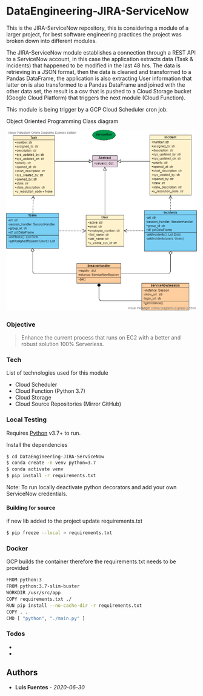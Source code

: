 # DataEngineering-JIRA-ServiceNow

This is the JIRA-ServiceNow repository, this is considering a module of a larger project, for best software engineering practices the project was broken down into different modules. 

The JIRA-ServiceNow module establishes a connection through a REST API to a ServiceNow account, in this case the application extracts data (Task & Incidents) that happened to be modified in the last 48 hrs. The data is retrieving in a JSON format, then the data is cleaned and transformed to a Pandas DataFrame, the application is also extracting User information that latter on is also transformed to a Pandas DataFrame and joined with the other data set, the result is a csv that is pushed to a Cloud Storage bucket (Google Cloud Platform) that triggers the next module (Cloud Function).

This module is being trigger by a GCP Cloud Scheduler cron job.

Object Oriented Programming Class diagram

![](resources/ServiceNow.png)
   
### Objective

> Enhance the current process that runs on EC2 with a better
> and robust solution 100% Serverless.

### Tech

List of technologies used for this module

* Cloud Scheduler
* Cloud Function (Python 3.7)
* Cloud Storage
* Cloud Source Repositories (Mirror GitHub)

### Local Testing

Requires [Python](https://docs.conda.io/en/latest/miniconda.html) v3.7+ to run.

Install the dependencies

```sh
$ cd DataEngineering-JIRA-ServiceNow
$ conda create -n venv python=3.7
$ conda activate venv
$ pip install -r requirements.txt
```
Note: To run locally deactivate python decorators and add your own ServiceNow credentials.


#### Building for source
if new lib added to the project update requirements.txt
```sh
$ pip freeze --local > requirements.txt
```

### Docker
GCP builds the container therefore the requirements.txt needs to be provided

```sh
FROM python:3
FROM python:3.7-slim-buster
WORKDIR /usr/src/app
COPY requirements.txt ./
RUN pip install --no-cache-dir -r requirements.txt
COPY . .
CMD [ "python", "./main.py" ]
```

### Todos

 - 
 - 
 
## Authors
* **Luis Fuentes** - *2020-06-30*